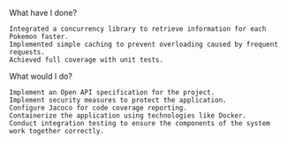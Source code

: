 What have I done?

    Integrated a concurrency library to retrieve information for each Pokemon faster.
    Implemented simple caching to prevent overloading caused by frequent requests.
    Achieved full coverage with unit tests.

What would I do?

    Implement an Open API specification for the project.
    Implement security measures to protect the application.
    Configure Jacoco for code coverage reporting.
    Containerize the application using technologies like Docker.
    Conduct integration testing to ensure the components of the system work together correctly.